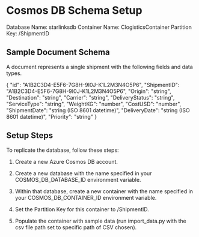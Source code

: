# Cosmos DB Schema Setup

Database Name: starlinksdb
Container Name: ClogisticsContainer
Partition Key: /ShipmentID

## Sample Document Schema
A document represents a single shipment with the following fields and data types.

{
  "id": "A1B2C3D4-E5F6-7G8H-9I0J-K1L2M3N4O5P6",
  "ShipmentID": "A1B2C3D4-E5F6-7G8H-9I0J-K1L2M3N4O5P6",
  "Origin": "string",
  "Destination": "string",
  "Carrier": "string",
  "DeliveryStatus": "string",
  "ServiceType": "string",
  "WeightKG": "number",
  "CostUSD": "number",
  "ShipmentDate": "string (ISO 8601 datetime)",
  "DeliveryDate": "string (ISO 8601 datetime)",
  "Priority": "string"
}

## Setup Steps
To replicate the database, follow these steps:

1. Create a new Azure Cosmos DB account.

2. Create a new database with the name specified in your COSMOS_DB_DATABASE_ID environment variable.

3. Within that database, create a new container with the name specified in your COSMOS_DB_CONTAINER_ID environment variable.

4. Set the Partition Key for this container to /ShipmentID.

5. Populate the container with sample data (run import_data.py with the csv file path set to specific path of CSV chosen).

